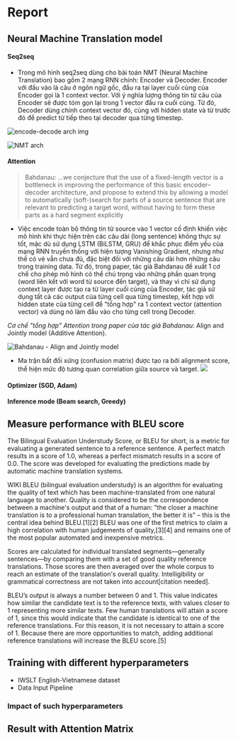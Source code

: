 # Report

## Neural Machine Translation model 

#### Seq2seq

- Trong mô hình seq2seq dùng cho bài toán NMT (Neural Machine Translation) bao gồm 2 mạng RNN chính: Encoder và Decoder. Encoder với đầu vào là câu ở ngôn ngữ gốc, đầu ra tại layer cuối cùng của Encoder gọi là 1 context vector. Với ý nghĩa lượng thông tin từ câu của Encoder sẽ được tóm gọn lại trong 1 vector đầu ra cuối cùng. Từ đó, Decoder dùng chính context vector đó, cùng với hidden state và từ trước đó để predict từ tiếp theo tại decoder qua từng timestep.

![encode-decode arch img](https://github.com/tensorflow/nmt/raw/master/nmt/g3doc/img/encdec.jpg)

![NMT arch](https://github.com/tensorflow/nmt/raw/master/nmt/g3doc/img/seq2seq.jpg)

#### Attention

  > Bahdanau: ...we conjecture that the use of a fixed-length vector is a
bottleneck in improving the performance of this basic encoder–decoder architecture,
and propose to extend this by allowing a model to automatically (soft-)search
for parts of a source sentence that are relevant to predicting a target word, without
having to form these parts as a hard segment explicitly

- Việc encode toàn bộ thông tin từ source vào 1 vector cố định khiến việc mô hình khi thực hiện trên các câu dài (long sentence) không thực sự tốt, mặc dù sử dụng LSTM (BiLSTM, GRU) để khắc phục điểm yếu của mạng RNN truyền thống với hiện tượng Vanishing Gradient, nhưng như thế có vẻ vẫn chưa đủ, đặc biệt đối với những câu dài hơn những câu trong training data. Từ đó, trong paper, tác giả Bahdanau đề xuất 1 cơ chế cho phép mô hình có thể chú trọng vào những phần quan trọng (word liên kết với word từ source đến target), và thay vì chỉ sử dụng context layer được tạo ra từ layer cuối cùng của Encoder, tác giả sử dụng tất cả các output của từng cell qua từng timestep, kết hợp với hidden state của từng cell để "tổng hợp" ra 1 context vector (attention vector) và dùng nó làm đầu vào cho từng cell trong Decoder. 

*Cơ chế "tổng hợp" Attention trong paper của tác giả Bahdanau*: Align and Jointly model (Additive Attention).

![Bahdanau - Align and Jointly model](https://lilianweng.github.io/lil-log/assets/images/encoder-decoder-attention.png)

- Ma trận bất đối xứng (confusion matrix) được tạo ra bởi alignment score, thể hiện mức độ tương quan correlation giữa source và target.
![](https://lilianweng.github.io/lil-log/assets/images/bahdanau-fig3.png)


#### Optimizer (SGD, Adam)

#### Inference mode (Beam search, Greedy)

## Measure performance with BLEU score
The Bilingual Evaluation Understudy Score, or BLEU for short, is a metric for evaluating a generated sentence to a reference sentence. A perfect match results in a score of 1.0, whereas a perfect mismatch results in a score of 0.0.
The score was developed for evaluating the predictions made by automatic machine translation systems.

WIKI
BLEU (bilingual evaluation understudy) is an algorithm for evaluating the quality of text which has been machine-translated from one natural language to another. Quality is considered to be the correspondence between a machine's output and that of a human: "the closer a machine translation is to a professional human translation, the better it is" – this is the central idea behind BLEU.[1][2] BLEU was one of the first metrics to claim a high correlation with human judgements of quality,[3][4] and remains one of the most popular automated and inexpensive metrics.

Scores are calculated for individual translated segments—generally sentences—by comparing them with a set of good quality reference translations. Those scores are then averaged over the whole corpus to reach an estimate of the translation's overall quality. Intelligibility or grammatical correctness are not taken into account[citation needed].

BLEU’s output is always a number between 0 and 1. This value indicates how similar the candidate text is to the reference texts, with values closer to 1 representing more similar texts. Few human translations will attain a score of 1, since this would indicate that the candidate is identical to one of the reference translations. For this reason, it is not necessary to attain a score of 1. Because there are more opportunities to match, adding additional reference translations will increase the BLEU score.[5]

## Training with different hyperparameters

- IWSLT English-Vietnamese dataset
- Data Input Pipeline

### Impact of such hyperparameters

## Result with Attention Matrix
